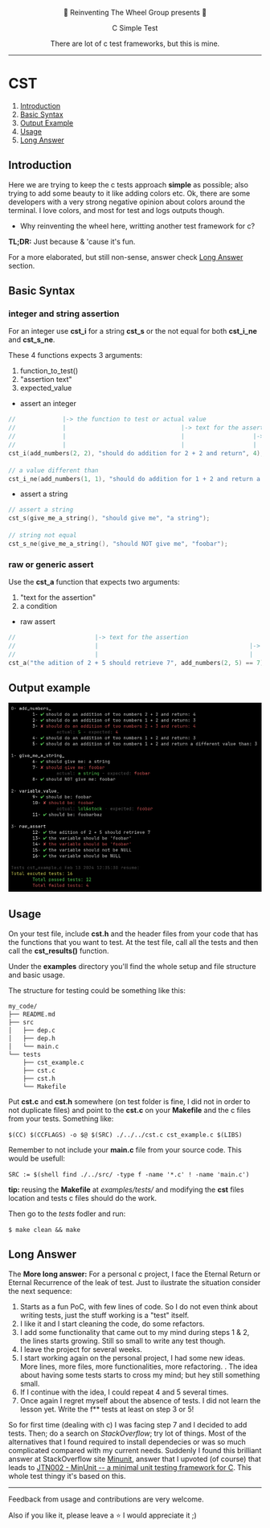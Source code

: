 <div align="center">

:ferris_wheel: Reinventing The Wheel Group presents :ferris_wheel:

C Simple Test

There are lot of c test frameworks, but this is mine.
</div>

---

# CST

1. [Introduction](#introduction)
2. [Basic Syntax](#basic-syntax)
3. [Output Example](#output-example)
4. [Usage](#usage)
5. [Long Answer](#long-answer)

## Introduction

Here we are trying to keep the c tests approach **simple** as possible; also trying to add some beauty to it like adding colors etc. Ok, there are some developers with a very strong negative opinion about colors around the terminal. I love colors, and most for test and logs outputs though. 

* Why reinventing the wheel here, writting another test framework for c?

**TL;DR:** Just because & 'cause it's fun.

For a more elaborated, but still non-sense, answer check [Long Answer](#long-answer) section.

## Basic Syntax<a name="basic-syntax"/>

### integer and string assertion

For an integer use **cst_i** for a string **cst_s** or the not equal for both **cst_i_ne** and **cst_s_ne**.

These 4 functions expects 3 arguments:

1. function_to_test()
2. "assertion text"
3. expected_value

* assert an integer

```c
//             |-> the function to test or actual value 
//             |                                |-> text for the assertion
//             |                                |                   |-> the expected value
//             |                                |                   |    
cst_i(add_numbers(2, 2), "should do addition for 2 + 2 and return", 4); 
                         
// a value different than
cst_i_ne(add_numbers(1, 1), "should do addition for 1 + 2 and return a different value than", 3);
```

* assert a string

```c
// assert a string 
cst_s(give_me_a_string(), "should give me", "a string");

// string not equal
cst_s_ne(give_me_a_string(), "should NOT give me", "foobar");
```

### raw or generic assert

Use the **cst_a** function that expects two arguments:

1. "text for the assertion"
2. a condition

* raw assert

```c
//                      |-> text for the assertion
//                      |                                          |-> the condition to test
//                      |                                          |
cst_a("the adition of 2 + 5 should retrieve 7", add_numbers(2, 5) == 7);
```

## Output example<a name="output-example"/>

<p align="center">
    <img src="https://github.com/carvilsi/cst/raw/main/img/test-output.png" alt="test-output">
</p>

## Usage

On your test file, include **cst.h** and the header files from your code that has the functions that you want to test. At the test file, call all the tests and then call the **cst_results()** function.

Under the **examples** directory you'll find the whole setup and file structure and basic usage.

The structure for testing could be something like this:

```
my_code/
├── README.md
├── src
│   ├── dep.c
│   ├── dep.h
│   └── main.c
└── tests
    ├── cst_example.c
    ├── cst.c
    ├── cst.h
    └── Makefile
```

Put **cst.c** and **cst.h** somewhere (on test folder is fine, I did not in order to not duplicate files) and point to the **cst.c** on your **Makefile** and the c files from your tests. Something like:

`$(CC) $(CCFLAGS) -o $@ $(SRC) ./../../cst.c cst_example.c $(LIBS)`

 Remember to not include your **main.c** file from your source code. This would be usefull:

`SRC := $(shell find ./../src/ -type f -name '*.c' ! -name 'main.c')` 

**tip:** reusing the **Makefile** at *examples/tests/* and modifying the **cst** files location and tests c files should do the work.

Then go to the *tests* fodler and run:

`$ make clean && make`
 
## Long Answer<a name="long-answer"/>

The **More long answer:** For a personal c project, I face the Eternal Return or Eternal Recurrence of the leak of test.
Just to ilustrate the situation consider the next sequence:

1. Starts as a fun PoC, with few lines of code. So I do not even think about writing tests, just the stuff working is a "test" itself.
2. I like it and I start cleaning the code, do some refactors.
3. I add some functionality that came out to my mind during steps 1 & 2, the lines starts growing. Still so small to write any test though.
4. I leave the project for several weeks.
5. I start working again on the personal project, I had some new ideas. More lines, more files, more functionalities, more refactoring. 
 .  The idea about having some tests starts to cross my mind; but hey still something small.
6. If I continue with the idea, I could repeat 4 and 5 several times.
7. Once again I regret myself about the absence of tests. I did not learn the lesson yet. Write the f** tests at least on step 3 or 5! 

So for first time (dealing with c) I was facing step 7 and I decided to add tests. Then; do a search on *StackOverflow*; try lot of things.
Most of the alternatives that I found required to install dependecies or was so much complicated compared with my current needs.
Suddenly I found this brilliant answer at StackOverflow site [Minunit](https://stackoverflow.com/a/65962/2191338), answer that I upvoted (of course) that leads to [JTN002 - MinUnit -- a minimal unit testing framework for C](https://jera.com/techinfo/jtns/jtn002). This whole test thingy it's based on this.

---

Feedback from usage and contributions are very welcome.

Also if you like it, please leave a :star: I would appreciate it ;)

